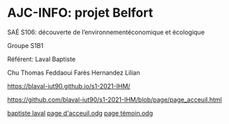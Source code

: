 # AJC-INFO: projet Belfort

SAÉ S106: découverte de l’environnementéconomique et écologique

Groupe S1B1

Référent: Laval Baptiste

Chu Thomas
Feddaoui Farès
Hernandez Lilian

https://blaval-iut90.github.io/s1-2021-IHM/

https://github.com/blaval-iut90/s1-2021-IHM/blob/page/page_acceuil.html

[baptiste laval](mailto:blaval@edu.univ-fcomte.fr?subject=SAE_1_06)
[page d'acceuil.odg](https://github.com/blaval-iut90/s1-2021-IHM/files/7303731/page.d.acceuil.odg)
[page témoin.odg](https://github.com/blaval-iut90/s1-2021-IHM/files/7303732/page.temoin.odg)

